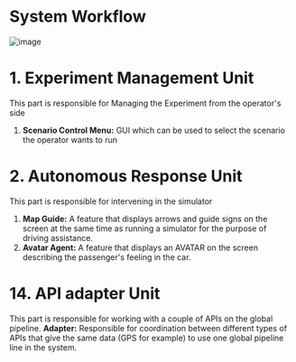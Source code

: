# System Workflow

![image](https://github.com/ArielMobileLab/System/assets/76939624/e66bd43b-7886-40e7-845c-fb116a69ddfe)

# 1. Experiment Management Unit

This part is responsible for Managing the Experiment from the operator's side
1) **Scenario Control Menu:** GUI  which can be used to select the scenario the operator wants to run


# 2. Autonomous Response Unit

This part is responsible for intervening in the simulator
1) **Map Guide:** A feature that displays arrows and guide signs on the screen at the same time as running a simulator for the purpose of driving assistance.
2) **Avatar Agent:** A feature that displays an AVATAR on the screen describing the passenger's feeling in the car.

# 14. API adapter Unit

This part is responsible for working with a couple of APIs on the global pipeline.
**Adapter:** Responsible for coordination between different types of APIs that give the same data (GPS for example) to use one global pipeline line in the system.
